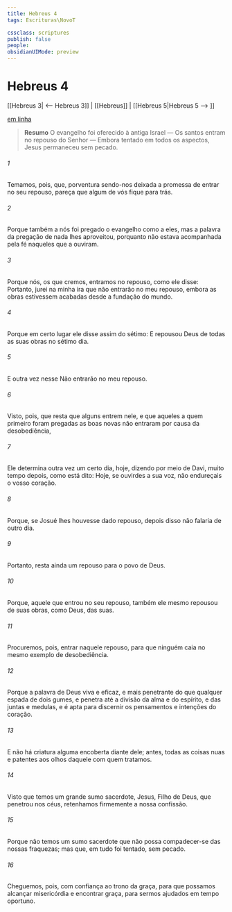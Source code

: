 ```yaml
---
title: Hebreus 4
tags: Escrituras\NovoT

cssclass: scriptures
publish: false
people:
obsidianUIMode: preview
---
```


# Hebreus 4
[[Hebreus 3| <-- Hebreus 3]] | [[Hebreus]] | [[Hebreus 5|Hebreus 5 --> ]]

[em linha](https://churchofjesuschrist.org/study/scriptures/nt/heb/4?lang=por)

> __Resumo__
O evangelho foi oferecido à antiga Israel — Os santos entram no repouso do Senhor — Embora tentado em todos os aspectos, Jesus permaneceu sem pecado.

###### 1 
Temamos, pois, que, porventura sendo-nos deixada a promessa de entrar no seu repouso, pareça que algum de vós fique para trás.

###### 2 
Porque também a nós foi pregado o evangelho como a eles, mas a palavra da pregação de nada lhes aproveitou, porquanto não estava acompanhada pela fé naqueles que a ouviram.

###### 3 
Porque nós, os que cremos, entramos no repouso, como ele disse: Portanto, jurei na minha ira que não entrarão no meu repouso, embora as obras estivessem acabadas desde a fundação do mundo.

###### 4 
Porque em certo lugar ele disse assim do  sétimo: E repousou Deus de todas as suas obras no sétimo dia.

###### 5 
E outra vez nesse  Não entrarão no meu repouso.

###### 6 
Visto, pois, que resta que alguns entrem nele, e que aqueles a quem primeiro foram pregadas as boas novas não entraram por causa da desobediência,

###### 7 
Ele determina outra vez um certo dia,  hoje, dizendo por meio de Davi, muito tempo depois, como está dito: Hoje, se ouvirdes a sua voz, não endureçais o vosso coração.

###### 8 
Porque, se Josué lhes houvesse dado repouso, depois disso não falaria de outro dia.

###### 9 
Portanto, resta ainda um repouso para o povo de Deus.

###### 10 
Porque, aquele que entrou no seu repouso, também ele mesmo repousou de suas obras, como Deus, das suas.

###### 11 
Procuremos, pois, entrar naquele repouso, para que ninguém caia no mesmo exemplo de desobediência.

###### 12 
Porque a palavra de Deus  viva e eficaz, e mais penetrante do que qualquer espada de dois gumes, e penetra até a divisão da alma e do espírito, e das juntas e medulas, e é apta para discernir os pensamentos e intenções do coração.

###### 13 
E não há criatura alguma encoberta diante dele; antes, todas as coisas  nuas e patentes aos olhos daquele com quem tratamos.

###### 14 
Visto que temos um grande sumo sacerdote, Jesus, Filho de Deus, que penetrou nos céus, retenhamos firmemente a nossa confissão.

###### 15 
Porque não temos um sumo sacerdote que não possa compadecer-se das nossas fraquezas; mas  que,  em tudo foi tentado,  sem pecado.

###### 16 
Cheguemos, pois, com confiança ao trono da graça, para que possamos alcançar misericórdia e encontrar graça, para sermos ajudados em tempo oportuno.

